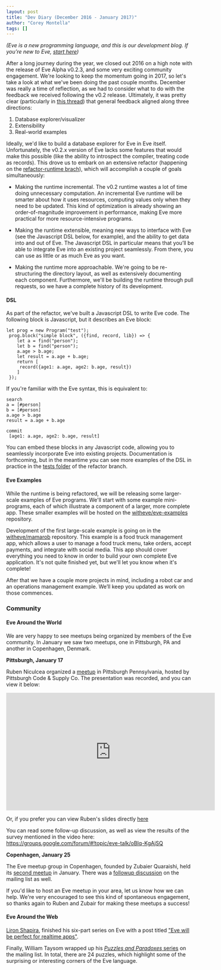 ```yaml
---
layout: post
title: "Dev Diary (December 2016 - January 2017)"
author: "Corey Montella"
tags: []
---
```

_(Eve is a new programming language, and this is our development blog. If you’re new to Eve, [start here](http://play.witheve.com))_

After a long journey during the year, we closed out 2016 on a high note with the release of Eve Alpha v0.2.3, and some very exciting community engagement. We're looking to keep the momentum going in 2017, so let's take a look at what we've been doing the past couple months.
December was really a time of reflection, as we had to consider what to do with the feedback we received following the v0.2 release. Ultimately, it was pretty clear (particularly in [this thread](https://groups.google.com/forum/#!topic/eve-talk/vR-4y2kJv4Q)) that general feedback aligned along three directions:

1. Database explorer/visualizer
2. Extensibility
3. Real-world examples

Ideally, we'd like to build a database explorer for Eve in Eve itself. Unfortunately, the v0.2.x version of Eve lacks some features that would make this possible (like the ability to introspect the compiler, treating code as records). This drove us to embark on an extensive refactor (happening on the [refactor-runtime brach](https://github.com/witheve/Eve/tree/refactor-runtime)), which will accomplish a couple of goals simultaneously:

- Making the runtime incremental. The v0.2 runtime wastes a lot of time doing unnecessary computation. An incremental Eve runtime will be smarter about how it uses resources, computing values only when they need to be updated. This kind of optimization is already showing an order-of-magnitude improvement in performance, making Eve more practical for more resource-intensive programs.

- Making the runtime extensible, meaning new ways to interface with Eve (see the Javascript DSL below, for example), and the ability to get data into and out of Eve. The Javascript DSL in particular means that you’ll be able to integrate Eve into an existing project seamlessly. From there, you can use as little or as much Eve as you want.

- Making the runtime more approachable. We're going to be re-structuring the directory layout, as well as extensively documenting each component. Furthermore, we'll be building the runtime through pull requests, so we have a complete history of its development.

#### DSL
As part of the refactor, we've built a Javascript DSL to write Eve code. The following block is 
Javascript, but it describes an Eve block:

```
let prog = new Program("test");
 prog.block("simple block", ({find, record, lib}) => {
    let a = find("person");
    let b = find("person");
    a.age > b.age;
    let result = a.age + b.age;
    return [
     record({age1: a.age, age2: b.age, result})
    ]
 });
```

If you're familiar with the Eve syntax, this is equivalent to:

```
search
a = [#person]
b = [#person]
a.age > b.age
result = a.age + b.age

commit
 [age1: a.age, age2: b.age, result]
```

You can embed these blocks in any Javascript code, allowing you to seamlessly incorporate Eve into existing projects. Documentation is forthcoming, but in the meantime you can see more examples of the DSL in practice in the [tests folder](https://github.com/witheve/Eve/tree/refactor-runtime/test) of the refactor branch.

#### Eve Examples

While the runtime is being refactored, we will be releasing some larger-scale examples of Eve programs. We'll start with some example mini-programs, each of which illustrate a component of a larger, more complete app. These smaller examples will be hosted on the [witheve/eve-examples](https://github.com/witheve/eve-examples) repository.

Development of the first large-scale example is going on in the [witheve/mamarob](https://github.com/witheve/mamarob) repository. This example is a food truck management app, which allows a user to manage a food truck menu, take orders, accept payments, and integrate with social media. This app should cover everything you need to know in order to build your own complete Eve application. It's not quite finished yet, but we'll let you know when it's complete! 

After that we have a couple more projects in mind, including a robot car and an operations management example. We’ll keep you updated as work on those commences.

### Community

#### Eve Around the World

We are very happy to see meetups being organized by members of the Eve community. In January we saw two meetups, one in Pittsburgh, PA and another in Copenhagen, Denmark.

**Pittsburgh, January 17**

Ruben Niculcea organized a [meetup](https://www.meetup.com/Pittsburgh-Code-Supply/events/235492181/) in Pittsburgh Pennsylvania, hosted by Pittsburgh Code & Supply Co. The presentation was recorded, and you can view it below: 

<iframe width="560" height="315" src="https://www.youtube.com/embed/GRSFMLc_AfM" frameborder="0" allowfullscreen></iframe>

Or, if you prefer you can view Ruben's slides directly [here](https://docs.google.com/presentation/d/1honhRiF6TVWz9kGh90WG3hKWJmgRe9MhyRGoYrOFgFo/edit?usp=sharing)

You can read some follow-up discussion, as well as view the results of the survey mentioned in the video here: https://groups.google.com/forum/#!topic/eve-talk/oBIq-KgAjSQ

**Copenhagen, January 25**

The Eve meetup group in Copenhagen, founded by Zubaier Quaraishi, held its [second meetup](https://www.meetup.com/evecph/events/237131433/) in January. There was a [followup discussion](https://groups.google.com/forum/#!topic/eve-talk/zAXkukWgEXM) on the mailing list as well.

If you'd like to host an Eve meetup in your area, let us know how we can help. We're very encouraged to see this kind of spontaneous engagement, so thanks again to Ruben and Zubair for making these meetups a success!

#### Eve Around the Web

[Liron Shapira](https://twitter.com/liron), finished his six-part series on Eve with a post titled ["Eve will be perfect for realtime apps"](https://hackernoon.com/why-eve-will-be-perfect-for-realtime-apps-92b965b80ad#.sl1fmo2hv
).

Finally, William Taysom wrapped up his [_Puzzles and Paradoxes_ series](https://groups.google.com/forum/#!searchin/eve-talk/%22Puzzles$20$26$20Paradoxes%22%7Csort:date) on the mailing list. In total, there are 24 puzzles, which highlight some of the surprising or interesting corners of the Eve language. 

